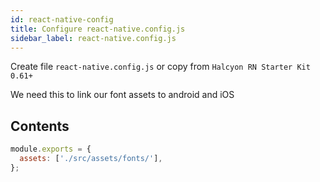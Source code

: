 ```yaml
---
id: react-native-config
title: Configure react-native.config.js
sidebar_label: react-native.config.js
---
```


Create file `react-native.config.js` or copy from `Halcyon RN Starter Kit 0.61+`

We need this to link our font assets to android and iOS

## Contents

```js
module.exports = {
  assets: ['./src/assets/fonts/'],
};
```